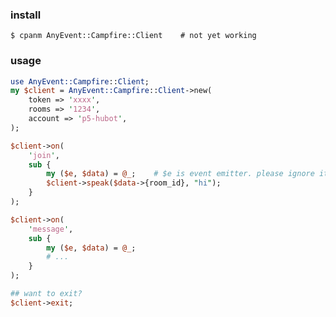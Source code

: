 ### install ###

    $ cpanm AnyEvent::Campfire::Client    # not yet working

### usage ###

```perl
use AnyEvent::Campfire::Client;
my $client = AnyEvent::Campfire::Client->new(
    token => 'xxxx',
    rooms => '1234',
    account => 'p5-hubot',
);

$client->on(
    'join',
    sub {
        my ($e, $data) = @_;    # $e is event emitter. please ignore it.
        $client->speak($data->{room_id}, "hi");
    }
);

$client->on(
    'message',
    sub {
        my ($e, $data) = @_;
        # ...
    }
);

## want to exit?
$client->exit;
```
